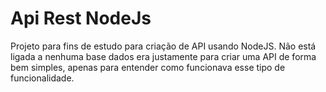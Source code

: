 # Api Rest NodeJs
 Projeto para fins de estudo para criação de API usando NodeJS.
Não está ligada a nenhuma base dados era justamente para criar uma API de forma bem simples, apenas para entender como funcionava esse tipo de funcionalidade.
